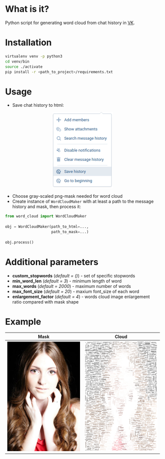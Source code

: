 # What is it?

Python script for generating word cloud from chat history in [VK](https://vk.com).

# Installation

```bash
virtualenv venv -p python3
cd venv/bin
source ./activate
pip install -r <path_to_project>/requirements.txt
```

# Usage

* Save chat history to html:

<p align="center"> 
<img src="resources/vk.png">
</p>

* Choose gray-scaled png-mask needed for word cloud
* Create instance of `WordCloudMaker` with at least a path to the message history and mask, then process it:

```python
from word_cloud import WordCloudMaker

obj = WordCloudMaker(path_to_html=...,
                     path_to_mask=...)

obj.process()
```

# Additional parameters

* **custom_stopwords** (*default = ()*) - set of specific stopwords
* **min_word_len** (*default = 3*) - minimum length of word 
* **max_words** (*default = 2000*) - maximum number of words
* **max_font_size** (*default = 20*) - maxium font_size of each word
* **enlargement_factor** (*default = 4*) - words cloud image enlargement ratio compared with mask shape

# Example

|**Mask**|**Cloud**|
|:---:|:---:|
| ![mask](https://github.com/VasilyevEvgeny/vk_word_cloud/blob/master/examples/1_photo.png) | ![cloud](https://github.com/VasilyevEvgeny/vk_word_cloud/blob/master/examples/1_cloud.png) |
